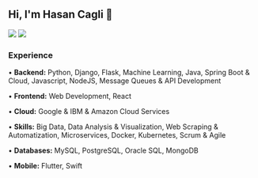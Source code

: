 ## Hi, I'm Hasan Cagli 👋

<img src='https://github-readme-stats.vercel.app/api?username=hasancagli&show_icons=true&theme=dark&hide_border=true&include_all_commits=true&count_private=true' />
<img src='https://github-readme-stats.vercel.app/api/top-langs/?username=hasancagli&layout=compact&show_icons=true&theme=dark&hide_border=true' />

### Experience

• **Backend:** Python, Django, Flask, Machine Learning, Java, Spring Boot & Cloud, Javascript, NodeJS, Message Queues & API Development

• **Frontend:** Web Development, React

• **Cloud:** Google & IBM & Amazon Cloud Services

• **Skills:** Big Data, Data Analysis & Visualization, Web Scraping & Automatization, Microservices, Docker, Kubernetes, Scrum & Agile

• **Databases:** MySQL, PostgreSQL, Oracle SQL, MongoDB

• **Mobile:** Flutter, Swift
